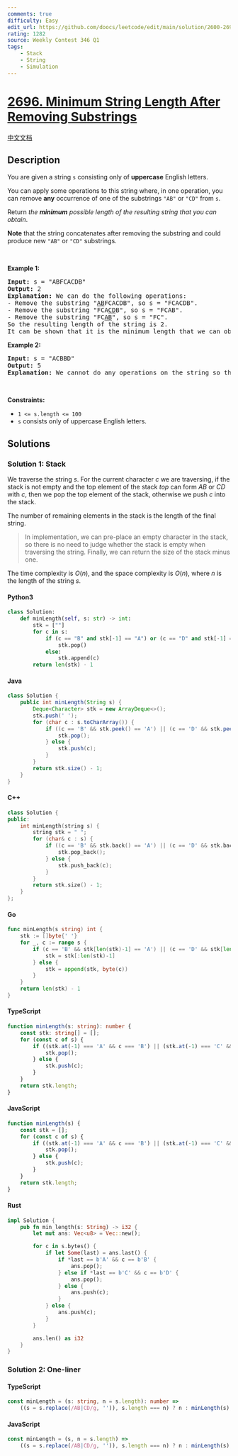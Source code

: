 ```yaml
---
comments: true
difficulty: Easy
edit_url: https://github.com/doocs/leetcode/edit/main/solution/2600-2699/2696.Minimum%20String%20Length%20After%20Removing%20Substrings/README_EN.md
rating: 1282
source: Weekly Contest 346 Q1
tags:
    - Stack
    - String
    - Simulation
---
```


<!-- problem:start -->

# [2696. Minimum String Length After Removing Substrings](https://leetcode.com/problems/minimum-string-length-after-removing-substrings)

[中文文档](/solution/2600-2699/2696.Minimum%20String%20Length%20After%20Removing%20Substrings/README.md)

## Description

<!-- description:start -->

<p>You are given a string <code>s</code> consisting only of <strong>uppercase</strong> English letters.</p>

<p>You can apply some operations to this string where, in one operation, you can remove <strong>any</strong> occurrence of one of the substrings <code>&quot;AB&quot;</code> or <code>&quot;CD&quot;</code> from <code>s</code>.</p>

<p>Return <em>the <strong>minimum</strong> possible length of the resulting string that you can obtain</em>.</p>

<p><strong>Note</strong> that the string concatenates after removing the substring and could produce new <code>&quot;AB&quot;</code> or <code>&quot;CD&quot;</code> substrings.</p>

<p>&nbsp;</p>
<p><strong class="example">Example 1:</strong></p>

<pre>
<strong>Input:</strong> s = &quot;ABFCACDB&quot;
<strong>Output:</strong> 2
<strong>Explanation:</strong> We can do the following operations:
- Remove the substring &quot;<u>AB</u>FCACDB&quot;, so s = &quot;FCACDB&quot;.
- Remove the substring &quot;FCA<u>CD</u>B&quot;, so s = &quot;FCAB&quot;.
- Remove the substring &quot;FC<u>AB</u>&quot;, so s = &quot;FC&quot;.
So the resulting length of the string is 2.
It can be shown that it is the minimum length that we can obtain.</pre>

<p><strong class="example">Example 2:</strong></p>

<pre>
<strong>Input:</strong> s = &quot;ACBBD&quot;
<strong>Output:</strong> 5
<strong>Explanation:</strong> We cannot do any operations on the string so the length remains the same.
</pre>

<p>&nbsp;</p>
<p><strong>Constraints:</strong></p>

<ul>
	<li><code>1 &lt;= s.length &lt;= 100</code></li>
	<li><code>s</code>&nbsp;consists only of uppercase English letters.</li>
</ul>

<!-- description:end -->

## Solutions

<!-- solution:start -->

### Solution 1: Stack

We traverse the string $s$. For the current character $c$ we are traversing, if the stack is not empty and the top element of the stack $top$ can form $AB$ or $CD$ with $c$, then we pop the top element of the stack, otherwise we push $c$ into the stack.

The number of remaining elements in the stack is the length of the final string.

> In implementation, we can pre-place an empty character in the stack, so there is no need to judge whether the stack is empty when traversing the string. Finally, we can return the size of the stack minus one.

The time complexity is $O(n)$, and the space complexity is $O(n)$, where $n$ is the length of the string $s$.

<!-- tabs:start -->

#### Python3

```python
class Solution:
    def minLength(self, s: str) -> int:
        stk = [""]
        for c in s:
            if (c == "B" and stk[-1] == "A") or (c == "D" and stk[-1] == "C"):
                stk.pop()
            else:
                stk.append(c)
        return len(stk) - 1
```

#### Java

```java
class Solution {
    public int minLength(String s) {
        Deque<Character> stk = new ArrayDeque<>();
        stk.push(' ');
        for (char c : s.toCharArray()) {
            if ((c == 'B' && stk.peek() == 'A') || (c == 'D' && stk.peek() == 'C')) {
                stk.pop();
            } else {
                stk.push(c);
            }
        }
        return stk.size() - 1;
    }
}
```

#### C++

```cpp
class Solution {
public:
    int minLength(string s) {
        string stk = " ";
        for (char& c : s) {
            if ((c == 'B' && stk.back() == 'A') || (c == 'D' && stk.back() == 'C')) {
                stk.pop_back();
            } else {
                stk.push_back(c);
            }
        }
        return stk.size() - 1;
    }
};
```

#### Go

```go
func minLength(s string) int {
	stk := []byte{' '}
	for _, c := range s {
		if (c == 'B' && stk[len(stk)-1] == 'A') || (c == 'D' && stk[len(stk)-1] == 'C') {
			stk = stk[:len(stk)-1]
		} else {
			stk = append(stk, byte(c))
		}
	}
	return len(stk) - 1
}
```

#### TypeScript

```ts
function minLength(s: string): number {
    const stk: string[] = [];
    for (const c of s) {
        if ((stk.at(-1) === 'A' && c === 'B') || (stk.at(-1) === 'C' && c === 'D')) {
            stk.pop();
        } else {
            stk.push(c);
        }
    }
    return stk.length;
}
```

#### JavaScript

```js
function minLength(s) {
    const stk = [];
    for (const c of s) {
        if ((stk.at(-1) === 'A' && c === 'B') || (stk.at(-1) === 'C' && c === 'D')) {
            stk.pop();
        } else {
            stk.push(c);
        }
    }
    return stk.length;
}
```

#### Rust

```rust
impl Solution {
    pub fn min_length(s: String) -> i32 {
        let mut ans: Vec<u8> = Vec::new();

        for c in s.bytes() {
            if let Some(last) = ans.last() {
                if *last == b'A' && c == b'B' {
                    ans.pop();
                } else if *last == b'C' && c == b'D' {
                    ans.pop();
                } else {
                    ans.push(c);
                }
            } else {
                ans.push(c);
            }
        }

        ans.len() as i32
    }
}
```

<!-- tabs:end -->

<!-- solution:end -->

<!-- solution:start -->

### Solution 2: One-liner

<!-- tabs:start -->

#### TypeScript

```ts
const minLength = (s: string, n = s.length): number =>
    ((s = s.replace(/AB|CD/g, '')), s.length === n) ? n : minLength(s);
```

#### JavaScript

```js
const minLength = (s, n = s.length) =>
    ((s = s.replace(/AB|CD/g, '')), s.length === n) ? n : minLength(s);
```

<!-- tabs:end -->

<!-- solution:end -->

<!-- problem:end -->
